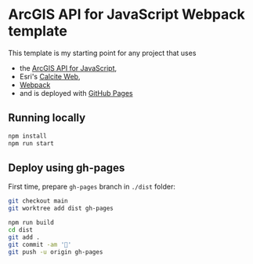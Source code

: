 # ArcGIS API for JavaScript Webpack template

This template is my starting point for any project that uses
* the [ArcGIS API for JavaScript](developers.arcgis.com/javascript/),
* Esri's [Calcite Web](https://esri.github.io/calcite-web/),
* [Webpack](https://webpack.js.org/)
* and is deployed with [GitHub Pages](https://pages.github.com/)

## Running locally

```sh
npm install
npm run start
```

## Deploy using gh-pages

First time, prepare `gh-pages` branch in `./dist` folder:
```sh
git checkout main
git worktree add dist gh-pages
```

```sh
npm run build
cd dist
git add .
git commit -am '🎉'
git push -u origin gh-pages
```
